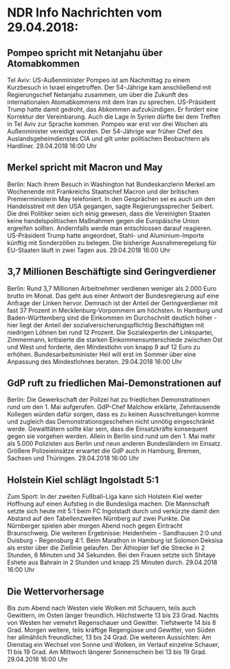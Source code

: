 # NDR Info Nachrichten vom 29.04.2018:


## Pompeo spricht mit Netanjahu über Atomabkommen
Tel Aviv: US-Außenminister Pompeo ist am Nachmittag zu einem Kurzbesuch in Israel eingetroffen. Der 54-Jährige kam anschließend mit Regierungschef Netanjahu zusammen, um über die Zukunft des internationalen Atomabkommens mit dem Iran zu sprechen. US-Präsident Trump hatte damit gedroht, das Abkommen aufzukündigen. Er fordert eine Korrektur der Vereinbarung. Auch die Lage in Syrien dürfte bei dem Treffen in Tel Aviv zur Sprache kommen. Pompeo war erst vor drei Wochen als Außenminister vereidigt worden. Der 54-Jährige war früher Chef des Auslandsgeheimdienstes CIA und gilt unter politischen Beobachtern als Hardliner. 29.04.2018 16:00 Uhr 

## Merkel spricht mit Macron und May
Berlin: Nach ihrem Besuch in Washington hat Bundeskanzlerin Merkel am Wochenende mit Frankreichs Staatschef Macron und der britischen Premierministerin May telefoniert. In den Gesprächen sei es auch um den Handelsstreit mit den USA gegangen, sagte Regierungssprecher Seibert. Die drei Politiker seien sich einig gewesen, dass die Vereinigten Staaten keine handelspolitischen Maßnahmen gegen die Europäische Union ergreifen sollten. Andernfalls werde man entschlossen darauf reagieren. US-Präsident Trump hatte angeordnet, Stahl- und Aluminium-Importe künftig mit Sonderzöllen zu belegen. Die bisherige Ausnahmeregelung für EU-Staaten läuft in zwei Tagen aus. 29.04.2018 16:00 Uhr 

## 3,7 Millionen Beschäftigte sind Geringverdiener
Berlin: Rund 3,7 Millionen Arbeitnehmer verdienen weniger als 2.000 Euro brutto im Monat. Das geht aus einer Antwort der Bundesregierung auf eine Anfrage der Linken hervor. Demnach ist der Anteil der Geringverdiener mit fast 37 Prozent in Mecklenburg-Vorpommern am höchsten. In Hamburg und Baden-Württemberg sind die Einkommen im Durchschnitt deutlich höher - hier liegt der Anteil der sozialversicherungspflichtig Beschäftigten mit niedrigen Löhnen bei rund 12 Prozent. Die Sozialexpertin der Linkspartei, Zimmermann, kritisierte die starken Einkommensunterschiede zwischen Ost und West und forderte, den Mindestlohn von knapp 9 auf 12 Euro zu erhöhen. Bundesarbeitsminister Heil will erst im Sommer über eine Anpassung des Mindestlohnes beraten. 29.04.2018 16:00 Uhr 

## GdP ruft zu friedlichen Mai-Demonstrationen auf
Berlin: Die Gewerkschaft der Polizei hat zu friedlichen Demonstrationen rund um den 1. Mai aufgerufen. GdP-Chef Malchow erklärte, Zehntausende Kollegen würden dafür sorgen, dass es zu keinen Ausschreitungen komme und zugleich das Demonstrationsgeschehen nicht unnötig eingeschränkt werde. Gewalttätern sollte klar sein, dass die Einsatzkräfte konsequent gegen sie vorgehen werden. Allein in Berlin sind rund um den 1. Mai mehr als 5.000 Polizisten aus Berlin und neun anderen Bundesländern im Einsatz. Größere Polizeieinsätze erwartet die GdP auch in Hamburg, Bremen, Sachsen und Thüringen. 29.04.2018 16:00 Uhr 

## Holstein Kiel schlägt Ingolstadt 5:1
Zum Sport: In der zweiten Fußball-Liga kann sich Holstein Kiel weiter Hoffnung auf einen Aufstieg in die Bundesliga machen. Die Mannschaft setzte sich heute mit 5:1 beim FC Ingolstadt durch und verkürzte damit den Abstand auf den Tabellenzweiten Nürnberg
auf zwei Punkte. Die Nürnberger spielen aber morgen Abend noch gegen Eintracht Braunschweig. Die weiteren Ergebnisse:
Heidenheim - Sandhausen 		2:0
und
Duisburg - Regensburg 4:1. Beim Marathon in Hamburg ist Solomon Deksisa als erster über die Ziellinie gelaufen. Der Äthiopier lief die Strecke in 2 Stunden, 6 Minuten und 34 Sekunden. Bei den Frauen setzte sich Shitaye Eshete aus Bahrain in 2 Stunden und knapp 25 Minuten durch. 29.04.2018 16:00 Uhr 

## Die Wettervorhersage
Bis zum Abend nach Westen viele Wolken mit Schauern, teils auch Gewittern, im Osten länger freundlich. Höchstwerte 13 bis 23 Grad. Nachts von Westen her vemehrt Regenschauer und Gewitter. Tiefstwerte 14 bis 8 Grad. Morgen weitere, teils kräftige Regengüsse und Gewitter, von Süden her allmählich freundlicher, 13 bis 24 Grad. Die weiteren Aussichten: Am Dienstag ein Wechsel von Sonne und Wolken, im Verlauf einzelne Schauer, 11 bis 19 Grad. Am Mittwoch längerer Sonnenschein bei 13 bis 19 Grad. 29.04.2018 16:00 Uhr 
